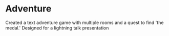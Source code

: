 # Adventure
Created a text adventure game with multiple rooms and a quest to find 'the medal.' Designed for a lightning talk presentation
